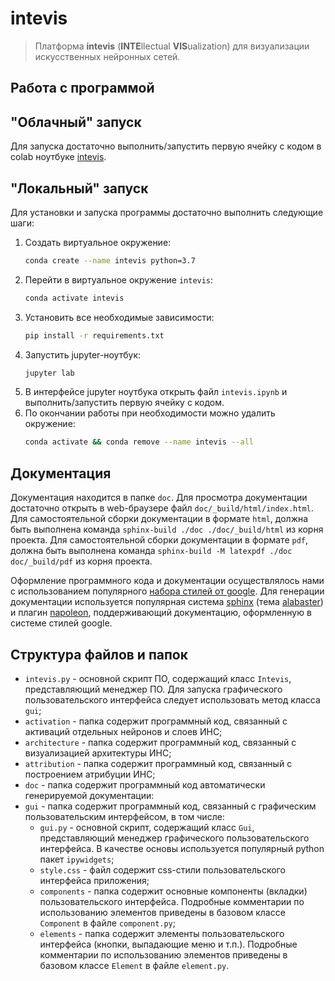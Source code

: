 # intevis

> Платформа **intevis** (**INTE**llectual **VIS**ualization) для визуализации искусственных нейронных сетей.


## Работа с программой

## "Облачный" запуск

Для запуска достаточно выполнить/запустить первую ячейку с кодом в colab ноутбуке [intevis](https://drive.google.com/file/d/1qrfXf1Oze0J2RoaodDYwUlTJ8aEwIzZ_/view?usp=sharing).

## "Локальный" запуск

Для установки и запуска программы достаточно выполнить следующие шаги:
1. Создать виртуальное окружение:
    ```bash
    conda create --name intevis python=3.7
    ```
1. Перейти в виртуальное окружение `intevis`:
    ```bash
    conda activate intevis
    ```
1. Установить все необходимые зависимости:
    ```bash
    pip install -r requirements.txt
    ```
1. Запустить jupyter-ноутбук:
    ```bash
    jupyter lab
    ```
1. В интерфейсе jupyter ноутбука открыть файл `intevis.ipynb` и выполнить/запустить первую ячейку с кодом.
1. По окончании работы при необходимости можно удалить окружение:
    ```bash
    conda activate && conda remove --name intevis --all
    ```


## Документация

Документация находится в папке `doc`. Для просмотра документации достаточно открыть в web-браузере файл `doc/_build/html/index.html`. Для самостоятельной сборки документации в формате `html`, должна быть выполнена команда `sphinx-build ./doc ./doc/_build/html` из корня проекта. Для самостоятельной сборки документации в формате `pdf`, должна быть выполнена команда `sphinx-build -M latexpdf ./doc doc/_build/pdf` из корня проекта.

Оформление программного кода и документации осуществлялось нами с использованием популярного [набора стилей от google](https://google.github.io/styleguide/pyguide.html). Для генерации документации используется популярная система [sphinx](http://sphinxsearch.com/) (тема [alabaster](https://alabaster.readthedocs.io/en/latest/)) и плагин [napoleon](https://sphinxcontrib-napoleon.readthedocs.io/en/latest/example_google.html), поддерживающий документацию, оформленную в системе стилей google.


## Структура файлов и папок

- `intevis.py` - основной скрипт ПО, содержащий класс `Intevis`, представляющий менеджер ПО. Для запуска графического пользовательского интерфейса следует использовать метод класса `gui`;
- `activation` - папка содержит программный код, связанный с активаций отдельных нейронов и слоев ИНС;
- `architecture` - папка содержит программный код, связанный c визуализацией архитектуры ИНС;
- `attribution` - папка содержит программный код, связанный с построением атрибуции ИНС;
- `doc` - папка содержит программный код автоматически генерируемой документации:
- `gui` - папка содержит программный код, связанный с графическим пользовательским интерфейсом, в том числе:
  - `gui.py` - основной скрипт, содержащий класс `Gui`, представляющий менеджер графического пользовательского интерфейса. В качестве основы используется популярный python пакет `ipywidgets`;
  - `style.css` - файл содержит css-стили пользовательского интерфейса приложения;
  - `components` - папка содержит основные компоненты (вкладки) пользовательского интерфейса. Подробные комментарии по использованию элементов приведены в базовом классе `Component` в файле `component.py`;
  - `elements` - папка содержит элементы пользовательского интерфейса (кнопки, выпадающие меню и т.п.). Подробные комментарии по использованию элементов приведены в базовом классе `Element` в файле `element.py`.
